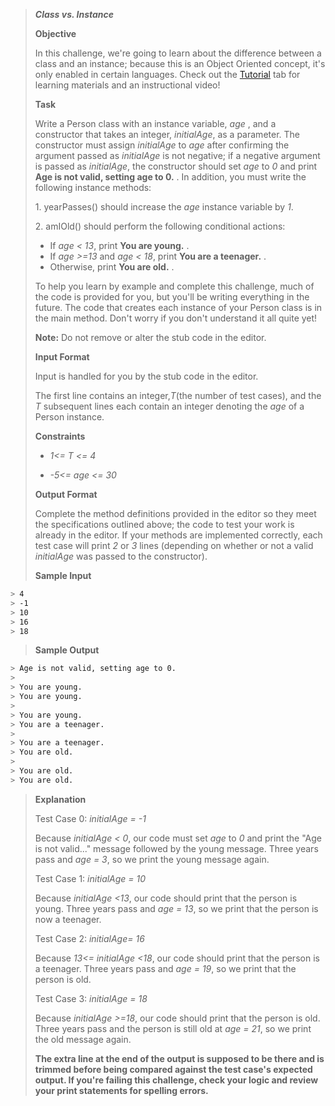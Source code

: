 > ***Class vs. Instance***
>
> **Objective**
>
> In this challenge, we're going to learn about the difference between a
> class and an instance; because this is an Object Oriented concept,
> it's only enabled in certain languages. Check out the
> [Tutorial](https://www.hackerrank.com/challenges/30-class-vs-instance/tutorial)
> tab for learning materials and an instructional video!
>
> **Task**
>
> Write a Person class with an instance variable, *age* ,
> and a constructor that takes an integer, *initialAge*, as a
> parameter. The constructor must assign *initialAge* to *age* after
> confirming the argument passed as *initialAge* is not
> negative; if a negative argument is passed as *initialAge*,
> the constructor should set *age* to *0* and print **Age is
> not valid, setting age to 0.** . In addition, you must write the
> following instance methods:
>
> 1\. yearPasses() should increase the *age* instance
> variable by *1*.
>
> 2\. amIOld() should perform the following conditional actions: 
> * If *age < 13*, print **You are young.** .
> * If *age >=13* and *age < 18*, print **You are a teenager.** . 
> * Otherwise, print **You are old.** .
>
> To help you learn by example and complete this challenge, much of the
> code is provided for you, but you'll be writing everything in the
> future. The code that creates each instance of your Person class is in
> the main method. Don't worry if you don't understand it all quite yet!
>
> **Note:** Do not remove or alter the stub code in the editor.
>
> **Input Format**
>
> Input is handled for you by the stub code in the editor.
>
> The first line contains an integer,*T*(the number of test cases), and
> the *T* subsequent lines each contain an integer denoting the
> *age* of a Person instance.
>
> **Constraints**
>
> * *1<= T <= 4*
>
> * *-5<= age <= 30*
>
> **Output Format**
>
> Complete the method definitions provided in the editor so they meet
> the specifications outlined above; the code to test your work is
> already in the editor. If your methods are implemented correctly, each
> test case will print *2* or *3* lines (depending on whether or not a valid
> *initialAge* was passed to the constructor).
>
> **Sample Input**

```sh
> 4
> -1
> 10
> 16
> 18
```

> **Sample Output**


```sh
> Age is not valid, setting age to 0.
>
> You are young. 
> You are young.
>
> You are young.
> You are a teenager.
>
> You are a teenager. 
> You are old.
>
> You are old. 
> You are old.
```

> **Explanation**
>
> Test Case 0: *initialAge = -1*
>
> Because *initialAge < 0*, our code must
> set *age* to *0* and print the "Age is not valid..." message followed by the
> young message. Three years pass and *age = 3*, so we print the young message
> again.
>
> Test Case 1: *initialAge = 10*
>
> Because *initialAge <13*, our code should print that the person
> is young. Three years pass and *age = 13*, so we print that the person is now a
> teenager.
>
> Test Case 2: *initialAge= 16*
>
> Because *13<= initialAge <18*, our code should
> print that the person is a teenager. Three years pass and *age = 19*, so we
> print that the person is old.
>
> Test Case 3: *initialAge = 18*
>
> Because *initialAge >=18*, our code should print that the person
> is old. Three years pass and the person is still old at *age = 21*, so we print
> the old message again.
>
> **The extra line at the end of the output is supposed to be there and
> is trimmed before being compared against the test case's expected
> output. If you're failing this challenge, check your logic and review
> your print statements for spelling errors.**
